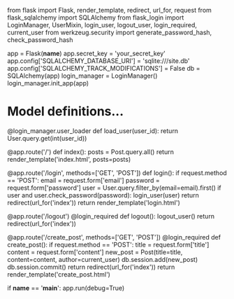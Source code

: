 from flask import Flask, render_template, redirect, url_for, request
from flask_sqlalchemy import SQLAlchemy
from flask_login import LoginManager, UserMixin, login_user, logout_user, login_required, current_user
from werkzeug.security import generate_password_hash, check_password_hash

app = Flask(__name__)
app.secret_key = 'your_secret_key'
app.config['SQLALCHEMY_DATABASE_URI'] = 'sqlite:///site.db'
app.config['SQLALCHEMY_TRACK_MODIFICATIONS'] = False
db = SQLAlchemy(app)
login_manager = LoginManager()
login_manager.init_app(app)

# Model definitions...

@login_manager.user_loader
def load_user(user_id):
    return User.query.get(int(user_id))

@app.route('/')
def index():
    posts = Post.query.all()
    return render_template('index.html', posts=posts)

@app.route('/login', methods=['GET', 'POST'])
def login():
    if request.method == 'POST':
        email = request.form['email']
        password = request.form['password']
        user = User.query.filter_by(email=email).first()
        if user and user.check_password(password):
            login_user(user)
            return redirect(url_for('index'))
    return render_template('login.html')

@app.route('/logout')
@login_required
def logout():
    logout_user()
    return redirect(url_for('index'))

@app.route('/create_post', methods=['GET', 'POST'])
@login_required
def create_post():
    if request.method == 'POST':
        title = request.form['title']
        content = request.form['content']
        new_post = Post(title=title, content=content, author=current_user)
        db.session.add(new_post)
        db.session.commit()
        return redirect(url_for('index'))
    return render_template('create_post.html')

if __name__ == '__main__':
    app.run(debug=True)
